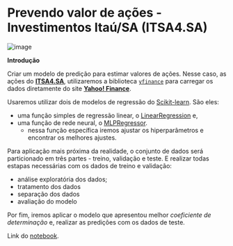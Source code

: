 # Prevendo valor de ações - Investimentos Itaú/SA (ITSA4.SA)

![image](https://user-images.githubusercontent.com/63373520/148662814-51c7b14a-a3af-4e34-8a7b-2f73801ca1cb.png)


**Introdução**

Criar um modelo de predição para estimar valores de ações. Nesse caso, as ações do [**ITSA4.SA**](https://finance.yahoo.com/quote/ITSA4.SA?p=ITSA4.SA&.tsrc=fin-srch), utilizaremos a biblioteca  [`yfinance`](https://pypi.org/project/yfinance/) para carregar os dados diretamente do site [**Yahoo! Finance**](https://finance.yahoo.com/).

Usaremos utilizar dois de modelos de regressão do [Scikit-learn](https://scikit-learn.org/stable/index.html). São eles:
- uma função simples de regressão linear, o [LinearRegression](https://scikit-learn.org/stable/modules/generated/sklearn.linear_model.LinearRegression.html?highlight=linear#sklearn.linear_model.LinearRegression) e,
- uma função de rede neural, o [MLPRegressor](https://scikit-learn.org/stable/modules/generated/sklearn.neural_network.MLPRegressor.html?highlight=mlp#sklearn.neural_network.MLPRegressor).
  - nessa função específica iremos ajustar os hiperparâmetros e encontrar os melhores ajustes.

Para aplicação mais próxima da realidade, o conjunto de dados será particionado em três partes - treino, validação e teste.
E realizar todas estapas necessárias com os dados de treino e validação:
- análise exploratória dos dados;
- tratamento dos dados
- separação dos dados
- avaliação do modelo

Por fim, iremos aplicar o modelo que apresentou melhor _coeficiente de determinação_ e, realizar as predições com os dados de teste.

Link do [notebook](https://colab.research.google.com/drive/1Xde2j0A6CGRUE5-T4mT6OkqzlNZFdagf#scrollTo=9omfbKtovHb-).
